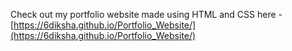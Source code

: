 Check out my portfolio website made using HTML and CSS here - [https://6diksha.github.io/Portfolio_Website/](https://6diksha.github.io/Portfolio_Website/)
